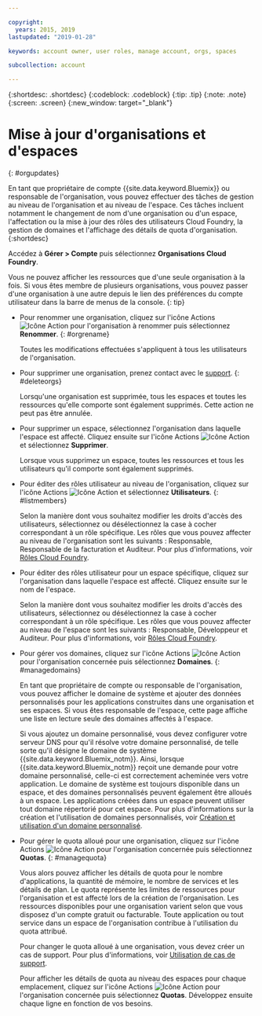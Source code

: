 ```yaml
---

copyright:
  years: 2015, 2019
lastupdated: "2019-01-28"

keywords: account owner, user roles, manage account, orgs, spaces

subcollection: account

---
```


{:shortdesc: .shortdesc}
{:codeblock: .codeblock}
{:tip: .tip}
{:note: .note}
{:screen: .screen}
{:new_window: target="_blank"}


# Mise à jour d'organisations et d'espaces
{: #orgupdates}

En tant que propriétaire de compte {{site.data.keyword.Bluemix}} ou responsable de l'organisation, vous pouvez effectuer des tâches de gestion au niveau de l'organisation et au niveau de l'espace. Ces tâches incluent notamment le changement de nom d'une organisation ou d'un espace, l'affectation ou la mise à jour des rôles des utilisateurs Cloud Foundry, la gestion de domaines et l'affichage des détails de quota d'organisation.
{:shortdesc}

Accédez à **Gérer > Compte** puis sélectionnez **Organisations Cloud Foundry**.

Vous ne pouvez afficher les ressources que d'une seule organisation à la fois. Si vous êtes membre de plusieurs organisations, vous pouvez passer d'une organisation à une autre depuis le lien des préférences du compte utilisateur dans la barre de menus de la console.
{: tip}

  * Pour renommer une organisation, cliquez sur l'icône Actions ![Icône Action](../icons/action-menu-icon.svg) pour l'organisation à renommer puis sélectionnez **Renommer**.
    {: #orgrename}

    Toutes les modifications effectuées s'appliquent à tous les utilisateurs de l'organisation.

  * Pour supprimer une organisation, prenez contact avec le [support](/docs/get-support?topic=get-support-getting-customer-support).
    {: #deleteorgs}

    Lorsqu'une organisation est supprimée, tous les espaces et toutes les ressources qu'elle comporte sont également supprimés. Cette action ne peut pas être annulée.

  * Pour supprimer un espace, sélectionnez l'organisation dans laquelle l'espace est affecté. Cliquez ensuite sur l'icône Actions ![Icône Action](../icons/action-menu-icon.svg) et sélectionnez **Supprimer**.

    Lorsque vous supprimez un espace, toutes les ressources et tous les utilisateurs qu'il comporte sont également supprimés.

  * Pour éditer des rôles utilisateur au niveau de l'organisation, cliquez sur l'icône Actions ![Icône Action](../icons/action-menu-icon.svg) et sélectionnez **Utilisateurs**.
    {: #listmembers}

    Selon la manière dont vous souhaitez modifier les droits d'accès des utilisateurs, sélectionnez ou désélectionnez la case à cocher correspondant à un rôle spécifique. Les rôles que vous pouvez affecter au niveau de l'organisation sont les suivants : Responsable, Responsable de la facturation et Auditeur. Pour plus d'informations, voir [Rôles Cloud Foundry](/docs/iam?topic=iam-cfroles).

  * Pour éditer des rôles utilisateur pour un espace spécifique, cliquez sur l'organisation dans laquelle l'espace est affecté. Cliquez ensuite sur le nom de l'espace.

    Selon la manière dont vous souhaitez modifier les droits d'accès des utilisateurs, sélectionnez ou désélectionnez la case à cocher correspondant à un rôle spécifique. Les rôles que vous pouvez affecter au niveau de l'espace sont les suivants : Responsable, Développeur et Auditeur. Pour plus d'informations, voir [Rôles Cloud Foundry](/docs/iam?topic=iam-cfroles).

  * Pour gérer vos domaines, cliquez sur l'icône Actions ![Icône Action](../icons/action-menu-icon.svg) pour l'organisation concernée puis sélectionnez **Domaines**.
    {: #managedomains}

    En tant que propriétaire de compte ou responsable de l'organisation, vous pouvez afficher le domaine de système et ajouter des données personnalisés pour les applications construites dans une organisation et ses espaces. Si vous êtes responsable de l'espace, cette page affiche une liste en lecture seule des domaines affectés à l'espace.

    Si vous ajoutez un domaine personnalisé, vous devez configurer votre serveur DNS pour qu'il résolve votre domaine personnalisé, de telle sorte qu'il désigne le domaine de système {{site.data.keyword.Bluemix_notm}}. Ainsi, lorsque {{site.data.keyword.Bluemix_notm}} reçoit une demande pour votre domaine personnalisé, celle-ci est correctement acheminée vers votre application. Le domaine de système est toujours disponible dans un espace, et des domaines personnalisés peuvent également être alloués à un espace. Les applications créées dans un espace peuvent utiliser tout domaine répertorié pour cet espace. Pour plus d'informations sur la création et l'utilisation de domaines personnalisés, voir [Création et utilisation d'un domaine personnalisé](/docs/apps?topic=creating-apps-updatingapps).

  * Pour gérer le quota alloué pour une organisation, cliquez sur l'icône Actions ![Icône Action](../icons/action-menu-icon.svg) pour l'organisation concernée puis sélectionnez **Quotas**.
    {: #managequota}

    Vous alors pouvez afficher les détails de quota pour le nombre d'applications, la quantité de mémoire, le nombre de services et les détails de plan. Le quota représente les limites de ressources pour l'organisation et est affecté lors de la création de l'organisation. Les ressources disponibles pour une organisation varient selon que vous disposez d'un compte gratuit ou facturable. Toute application ou tout service dans un espace de l'organisation contribue à l'utilisation du quota attribué.

    Pour changer le quota alloué à une organisation, vous devez créer un cas de support. Pour plus d'informations, voir [Utilisation de cas de support](/docs/get-support?topic=get-support-open-case).

    Pour afficher les détails de quota au niveau des espaces pour chaque emplacement, cliquez sur l'icône Actions ![Icône Action](../icons/action-menu-icon.svg) pour l'organisation concernée puis sélectionnez **Quotas**. Développez ensuite chaque ligne en fonction de vos besoins.
